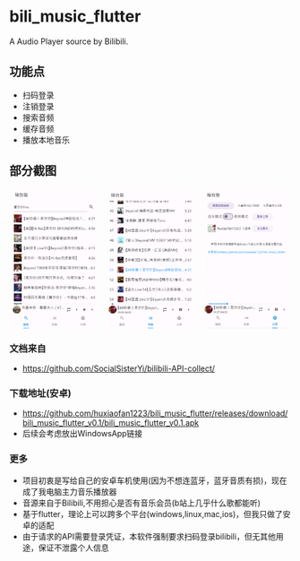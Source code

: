 # bili_music_flutter

A Audio Player source by Bilibili.

## 功能点
- 扫码登录
- 注销登录
- 搜索音频
- 缓存音频
- 播放本地音乐


## 部分截图
<div style="display: flex; justify-content: space-around;">
    <img src="https://github.com/huxiaofan1223/bili_music_flutter/blob/master/screenshots/search.jpg" alt="search" style="width: 30%;margin-right:10px;">
    <img src="https://github.com/huxiaofan1223/bili_music_flutter/blob/master/screenshots/list.jpg" alt="list" style="width: 30%;margin-right:10px;">
    <img src="https://github.com/huxiaofan1223/bili_music_flutter/blob/master/screenshots/setting.jpg" alt="setting" style="width: 30%;">
</div>

### 文档来自
- https://github.com/SocialSisterYi/bilibili-API-collect/

### 下载地址(安卓)
- https://github.com/huxiaofan1223/bili_music_flutter/releases/download/bili_music_flutter_v0.1/bili_music_flutter_v0.1.apk
- 后续会考虑放出WindowsApp链接
### 更多

- 项目初衷是写给自己的安卓车机使用(因为不想连蓝牙，蓝牙音质有损)，现在成了我电脑主力音乐播放器
- 音源来自于Bilibili,不用担心是否有音乐会员(b站上几乎什么歌都能听)
- 基于flutter，理论上可以跨多个平台(windows,linux,mac,ios)，但我只做了安卓的适配
- 由于请求的API需要登录凭证，本软件强制要求扫码登录bilibili，但无其他用途，保证不泄露个人信息
